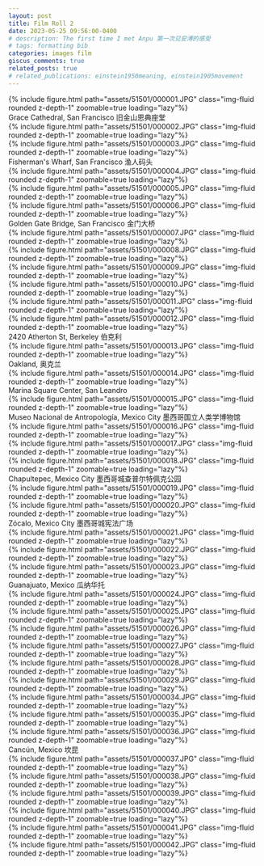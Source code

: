 ```yaml
---
layout: post
title: Film Roll 2
date: 2023-05-25 09:56:00-0400
# description: The first time I met Anpu 第一次见安溥的感受
# tags: formatting bib
categories: images film
giscus_comments: true
related_posts: true
# related_publications: einstein1950meaning, einstein1905movement
---
```

<!-- 
This post shows how to add bibliography to simple blog posts. If you would like something more academic, check the. -->


<div class="row mt-3">
    <div class="col-sm mt-3 mt-md-0">
       {% include figure.html path="assets/51501/000001.JPG" class="img-fluid rounded z-depth-1" zoomable=true loading="lazy"%}
       <div class="caption">Grace Cathedral, San Francisco 旧金山恩典座堂</div>
    </div>
</div>

<div class="row mt-3">
    <div class="col-sm mt-3 mt-md-0">
       {% include figure.html path="assets/51501/000002.JPG" class="img-fluid rounded z-depth-1" zoomable=true loading="lazy"%}
    </div>
</div>

<div class="row mt-3">
    <div class="col-sm mt-3 mt-md-0">
       {% include figure.html path="assets/51501/000003.JPG" class="img-fluid rounded z-depth-1" zoomable=true loading="lazy"%}
       <div class="caption">Fisherman's Wharf, San Francisco 渔人码头</div>
    </div>
</div>

<div class="row mt-3">
    <div class="col-sm mt-3 mt-md-0">
       {% include figure.html path="assets/51501/000004.JPG" class="img-fluid rounded z-depth-1" zoomable=true loading="lazy"%}
    </div>
</div>

<div class="row mt-3">
    <div class="col-sm mt-3 mt-md-0">
       {% include figure.html path="assets/51501/000005.JPG" class="img-fluid rounded z-depth-1" zoomable=true loading="lazy"%}
    </div>
</div>

<div class="row mt-3">
    <div class="col-sm mt-3 mt-md-0">
       {% include figure.html path="assets/51501/000006.JPG" class="img-fluid rounded z-depth-1" zoomable=true loading="lazy"%}
       <div class="caption">Golden Gate Bridge, San Francisco 金门大桥</div>
    </div>
</div>

<div class="row mt-3">
    <div class="col-sm mt-3 mt-md-0">
       {% include figure.html path="assets/51501/000007.JPG" class="img-fluid rounded z-depth-1" zoomable=true loading="lazy"%}
    </div>
</div>
<div class="row mt-3">
    <div class="col-sm mt-3 mt-md-0">
       {% include figure.html path="assets/51501/000008.JPG" class="img-fluid rounded z-depth-1" zoomable=true loading="lazy"%}
    </div>
</div>

<div class="row mt-3">
    <div class="col-sm mt-3 mt-md-0">
       {% include figure.html path="assets/51501/000009.JPG" class="img-fluid rounded z-depth-1" zoomable=true loading="lazy"%}
    </div>
</div>
<div class="row mt-3">
    <div class="col-sm mt-3 mt-md-0">
       {% include figure.html path="assets/51501/000010.JPG" class="img-fluid rounded z-depth-1" zoomable=true loading="lazy"%}
    </div>
</div>

<div class="row mt-3">
    <div class="col-sm mt-3 mt-md-0">
       {% include figure.html path="assets/51501/000011.JPG" class="img-fluid rounded z-depth-1" zoomable=true loading="lazy"%}
    </div>
</div>
<div class="row mt-3">
    <div class="col-sm mt-3 mt-md-0">
       {% include figure.html path="assets/51501/000012.JPG" class="img-fluid rounded z-depth-1" zoomable=true loading="lazy"%}
       <div class="caption">2420 Atherton St, Berkeley 伯克利</div>
    </div>
</div>

<div class="row mt-3">
    <div class="col-sm mt-3 mt-md-0">
       {% include figure.html path="assets/51501/000013.JPG" class="img-fluid rounded z-depth-1" zoomable=true loading="lazy"%}
       <div class="caption">Oakland, 奥克兰</div>
    </div>
</div>
<div class="row mt-3">
    <div class="col-sm mt-3 mt-md-0">
       {% include figure.html path="assets/51501/000014.JPG" class="img-fluid rounded z-depth-1" zoomable=true loading="lazy"%}
       <div class="caption">Marina Square Center, San Leandro</div>
    </div>
</div>

<div class="row mt-3">
    <div class="col-sm mt-3 mt-md-0">
       {% include figure.html path="assets/51501/000015.JPG" class="img-fluid rounded z-depth-1" zoomable=true loading="lazy"%}
       <div class="caption">Museo Nacional de Antropología, Mexico City 墨西哥国立人类学博物馆</div>
    </div>
</div>
<div class="row mt-3">
    <div class="col-sm mt-3 mt-md-0">
       {% include figure.html path="assets/51501/000016.JPG" class="img-fluid rounded z-depth-1" zoomable=true loading="lazy"%}
    </div>
</div>

<div class="row mt-3">
    <div class="col-sm mt-3 mt-md-0">
       {% include figure.html path="assets/51501/000017.JPG" class="img-fluid rounded z-depth-1" zoomable=true loading="lazy"%}
    </div>
</div>

<div class="row mt-3">
    <div class="col-sm mt-3 mt-md-0">
       {% include figure.html path="assets/51501/000018.JPG" class="img-fluid rounded z-depth-1" zoomable=true loading="lazy"%}
       <div class="caption">Chapultepec, Mexico City 墨西哥城查普尔特佩克公园</div>
    </div>
</div>

<div class="row mt-3">
    <div class="col-sm mt-3 mt-md-0">
       {% include figure.html path="assets/51501/000019.JPG" class="img-fluid rounded z-depth-1" zoomable=true loading="lazy"%}
    </div>
</div>



<div class="row mt-3">
    <div class="col-sm mt-3 mt-md-0">
       {% include figure.html path="assets/51501/000020.JPG" class="img-fluid rounded z-depth-1" zoomable=true loading="lazy"%}
       <div class="caption">Zócalo, Mexico City 墨西哥城宪法广场</div>
    </div>
</div>


<div class="row mt-3">
    <div class="col-sm mt-3 mt-md-0">
       {% include figure.html path="assets/51501/000021.JPG" class="img-fluid rounded z-depth-1" zoomable=true loading="lazy"%}
    </div>
</div>
<div class="row mt-3">
    <div class="col-sm mt-3 mt-md-0">
       {% include figure.html path="assets/51501/000022.JPG" class="img-fluid rounded z-depth-1" zoomable=true loading="lazy"%}
    </div>
</div>

<div class="row mt-3">
    <div class="col-sm mt-3 mt-md-0">
       {% include figure.html path="assets/51501/000023.JPG" class="img-fluid rounded z-depth-1" zoomable=true loading="lazy"%}
       <div class="caption">Guanajuato, Mexico 瓜纳华托</div>
    </div>
</div>


<div class="row mt-3">
    <div class="col-sm mt-3 mt-md-0">
       {% include figure.html path="assets/51501/000024.JPG" class="img-fluid rounded z-depth-1" zoomable=true loading="lazy"%}
    </div>
</div>


<div class="row mt-3">
    <div class="col-sm mt-3 mt-md-0">
       {% include figure.html path="assets/51501/000025.JPG" class="img-fluid rounded z-depth-1" zoomable=true loading="lazy"%}
    </div>
</div>
<div class="row mt-3">
    <div class="col-sm mt-3 mt-md-0">
       {% include figure.html path="assets/51501/000026.JPG" class="img-fluid rounded z-depth-1" zoomable=true loading="lazy"%}
    </div>
</div>

<div class="row mt-3">
    <div class="col-sm mt-3 mt-md-0">
       {% include figure.html path="assets/51501/000027.JPG" class="img-fluid rounded z-depth-1" zoomable=true loading="lazy"%}
    </div>
</div>
<div class="row mt-3">
    <div class="col-sm mt-3 mt-md-0">
       {% include figure.html path="assets/51501/000028.JPG" class="img-fluid rounded z-depth-1" zoomable=true loading="lazy"%}
    </div>
</div>
<div class="row mt-3">
    <div class="col-sm mt-3 mt-md-0">
       {% include figure.html path="assets/51501/000029.JPG" class="img-fluid rounded z-depth-1" zoomable=true loading="lazy"%}
    </div>
</div>

<div class="row mt-3">
    <div class="col-sm mt-3 mt-md-0">
       {% include figure.html path="assets/51501/000034.JPG" class="img-fluid rounded z-depth-1" zoomable=true loading="lazy"%}
    </div>
</div>


<div class="row mt-3">
    <div class="col-sm mt-3 mt-md-0">
       {% include figure.html path="assets/51501/000035.JPG" class="img-fluid rounded z-depth-1" zoomable=true loading="lazy"%}
    </div>
</div>

<div class="row mt-3">
    <div class="col-sm mt-3 mt-md-0">
       {% include figure.html path="assets/51501/000036.JPG" class="img-fluid rounded z-depth-1" zoomable=true loading="lazy"%}
       <div class="caption">Cancún, Mexico 坎昆</div>
    </div>
</div>

<div class="row mt-3">
    <div class="col-sm mt-3 mt-md-0">
       {% include figure.html path="assets/51501/000037.JPG" class="img-fluid rounded z-depth-1" zoomable=true loading="lazy"%}
    </div>
</div>
<div class="row mt-3">
    <div class="col-sm mt-3 mt-md-0">
       {% include figure.html path="assets/51501/000038.JPG" class="img-fluid rounded z-depth-1" zoomable=true loading="lazy"%}
    </div>
</div>

<div class="row mt-3">
    <div class="col-sm mt-3 mt-md-0">
       {% include figure.html path="assets/51501/000039.JPG" class="img-fluid rounded z-depth-1" zoomable=true loading="lazy"%}
    </div>
</div>
<div class="row mt-3">
    <div class="col-sm mt-3 mt-md-0">
       {% include figure.html path="assets/51501/000040.JPG" class="img-fluid rounded z-depth-1" zoomable=true loading="lazy"%}
    </div>
</div>

<div class="row mt-3">
    <div class="col-sm mt-3 mt-md-0">
       {% include figure.html path="assets/51501/000041.JPG" class="img-fluid rounded z-depth-1" zoomable=true loading="lazy"%}
    </div>
</div>
<div class="row mt-3">
    <div class="col-sm mt-3 mt-md-0">
       {% include figure.html path="assets/51501/000042.JPG" class="img-fluid rounded z-depth-1" zoomable=true loading="lazy"%}
    </div>
</div>

<script src="https://giscus.app/client.js"
        data-repo="melodyincopenhagen/melodyincopenhagen.github.io"
        data-repo-id="R_kgDOKsfYeA"
        data-category="Announcements"
        data-category-id="DIC_kwDOKsfYeM4Ca6Vw"
        data-mapping="pathname"
        data-strict="0"
        data-reactions-enabled="1"
        data-emit-metadata="1"
        data-input-position="top"
        data-theme="preferred_color_scheme"
        data-lang="zh-CN"
        crossorigin="anonymous"
        async>
</script>